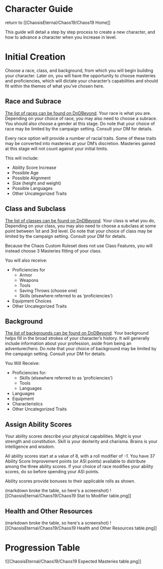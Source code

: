 # Character Guide
return to [[ChaosisEternal/Chaos19/Chaos19 Home]]

This guide will detail a step by step process to create a new character, and how to advance a character when you increase in level.

# Initial Creation

Choose a race, class, and background, from which you will begin building your character. Later on, you will have the opportunity to choose masteries and proficiencies, which will dictate your character’s capabilities and should fit within the themes of what you’ve chosen here.

## Race and Subrace

[The list of races can be found on DnDBeyond](https://www.dndbeyond.com/races). Your race is what you are. Depending on your choice of race, you may also need to choose a subrace. You should also choose a gender at this stage. Do note that your choice of race may be limited by the campaign setting. Consult your DM for details.

Every race option will provide a number of racial traits. Some of these traits may be converted into masteries at your DM’s discretion. Masteries gained at this stage will not count against your initial limits.

This will include:

-   Ability Score Increase
-   Possible Age
-   Possible Alignment
-   Size (height and weight)
-   Possible Languages
-   Other Uncategorized Traits

## Class and Subclass

[The list of classes can be found on DnDBeyond](https://www.dndbeyond.com/classes). Your class is what you do, Depending on your class, you may also need to choose a subclass at some point between 1st and 3rd level. Do note that your choice of class may be limited by the campaign setting. Consult your DM for details.

Because the Chaos Custom Ruleset does not use Class Features, you will instead choose 3 Masteries fitting of your class.

You will also receive:

-   Proficiencies for
    -   Armor
    -   Weapons
    -   Tools
    -   Saving Throws (choose one)
    -   Skills (elsewhere referred to as ‘proficiencies’)
-   Equipment Choices
-   Other Uncategorized Traits

## Background

[The list of backgrounds can be found on DnDBeyond](https://www.dndbeyond.com/backgrounds). Your background helps fill in the broad strokes of your character’s history. It will generally include information about your profession, aside from being an adventurer/hero. Do note that your choice of background may be limited by the campaign setting. Consult your DM for details.

You Will Receive:

-   Proficiencies for:
    -   Skills (elsewhere referred to as ‘proficiencies’)
    -   Tools
    -   Languages
-   Languages
-   Equipment
-   Characteristics
-   Other Uncategorized Traits

## Assign Ability Scores

Your ability scores describe your physical capabilities. Might is your strength and constitution. Skill is your dexterity and charisma. Brains is your intelligence and wisdom.

All ability scores start at a value of 8, with a roll modifier of -1. You have 37 Ability Score Improvement points (or ASI points) available to distribute among the three ability scores. If your choice of race modifies your ability scores, do so before spending your ASI points.

Ability scores provide bonuses to their applicable rolls as shown.

(markdown broke the table, so here's a screenshot)
![[ChaosisEternal/Chaos19/Chaos19 Stat to Modifier table.png]]

## Health and Other Resources
(markdown broke the table, so here's a screenshot)
![[ChaosisEternal/Chaos19/Chaos19 Health and Other Resources table.png]]
# Progression Table
![[ChaosisEternal/Chaos19/Chaos19 Expected Masteries table.png]]
